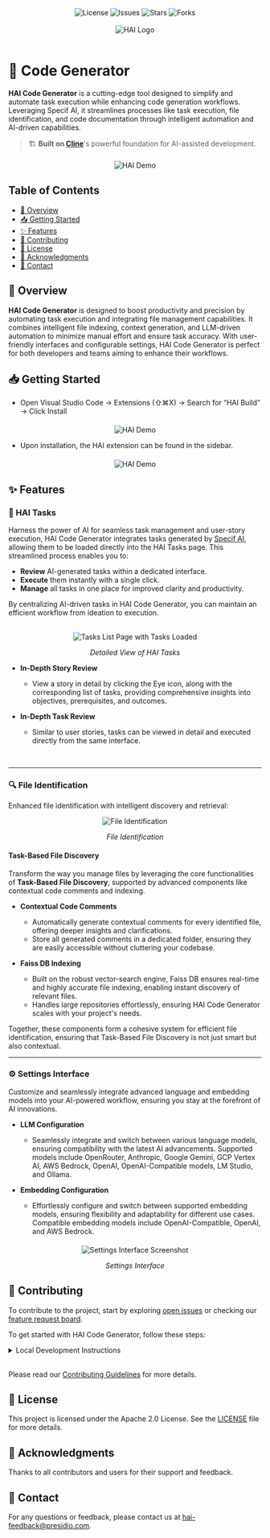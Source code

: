 <div align="center">
  <img src="https://img.shields.io/badge/license-Apache%202.0-blue.svg" alt="License" />
  <img src="https://img.shields.io/github/issues/presidio-oss/cline-based-code-generator" alt="Issues" />
  <img src="https://img.shields.io/github/stars/presidio-oss/cline-based-code-generator" alt="Stars" />
  <img src="https://img.shields.io/github/forks/presidio-oss/cline-based-code-generator" alt="Forks" />
</div>
<br />  
<div align="center">
  <picture>
    <source media="(prefers-color-scheme: dark)" srcset="assets/img/hai_build_logo_light.png">
    <source media="(prefers-color-scheme: light)" srcset="assets/img/hai_build_logo_theme.png">
    <img alt="HAI Logo" src="assets/img/hai_build_logo_white_bg.png" height="auto">
  </picture>
</div>
<br />  

# 🚀 Code Generator

**HAI Code Generator** is a cutting-edge tool designed to simplify and automate task execution while enhancing code generation workflows. Leveraging Specif AI, it streamlines processes like task execution, file identification, and code documentation through intelligent automation and AI-driven capabilities.

> 🏗️ **Built on [Cline](https://github.com/cline/cline)**'s powerful foundation for AI-assisted development.

<div align="center" style="margin-top: 20px;">
  <img src="assets/gifs/hai-home-page.gif" alt="HAI Demo" />
</div>

## Table of Contents

- [🌟 Overview](#-overview)
- [📥 Getting Started](#-getting-started)
- [✨ Features](#-features)
- [🤝 Contributing](#-contributing)
- [📜 License](#-license)
- [🙏 Acknowledgments](#-acknowledgments)
- [📧 Contact](#-contact)

## 🌟 Overview

**HAI Code Generator** is designed to boost productivity and precision by automating task execution and integrating file management capabilities. It combines intelligent file indexing, context generation, and LLM-driven automation to minimize manual effort and ensure task accuracy. With user-friendly interfaces and configurable settings, HAI Code Generator is perfect for both developers and teams aiming to enhance their workflows.

## 📥 Getting Started
- Open Visual Studio Code → Extensions (⇧⌘X) → Search for “HAI Build” → Click Install
<div align="center" style="margin-top: 20px;">
  <img src="assets/gifs/install-hai-build.gif" alt="HAI Demo" />
</div>

- Upon installation, the HAI extension can be found in the sidebar.

<div align="center" style="margin-top: 20px;">
  <img src="assets/img/hai-home.png" alt="HAI Demo" />
</div>

## ✨ Features

### 📝 HAI Tasks
Harness the power of AI for seamless task management and user-story execution, HAI Code Generator integrates tasks generated by [Specif AI](https://github.com/presidio-oss/specif-ai), allowing them to be loaded directly into the HAI Tasks page. This streamlined process enables you to:

- **Review** AI-generated tasks within a dedicated interface.  
- **Execute** them instantly with a single click.  
- **Manage** all tasks in one place for improved clarity and productivity.  

By centralizing AI-driven tasks in HAI Code Generator, you can maintain an efficient workflow from ideation to execution.

<br>
  
  <div align="center">
    <img src="assets/gifs/hai-detailed-view.gif" alt="Tasks List Page with Tasks Loaded" />
    <p><i>Detailed View of HAI Tasks</i></p>
  </div>

- **In-Depth Story Review**  
  - View a story in detail by clicking the Eye icon, along with the corresponding list of tasks, providing comprehensive insights into objectives, prerequisites, and outcomes. 
  
- **In-Depth Task Review**  
  - Similar to user stories, tasks can be viewed in detail and executed directly from the same interface.
  
<br>

---


### 🔍 File Identification
Enhanced file identification with intelligent discovery and retrieval:

  <div align="center">
    <img src="assets/gifs/hai-find-files.gif" alt="File Identification" />
      <p><i>File Identification</i></p>
  </div>

#### Task-Based File Discovery
Transform the way you manage files by leveraging the core functionalities of **Task-Based File Discovery**, supported by advanced components like contextual code comments and indexing.


- **Contextual Code Comments**  
  - Automatically generate contextual comments for every identified file, offering deeper insights and clarifications.  
  - Store all generated comments in a dedicated folder, ensuring they are easily accessible without cluttering your codebase.

- **Faiss DB Indexing**  
  - Built on the robust vector-search engine, Faiss DB ensures real-time and highly accurate file indexing, enabling instant discovery of relevant files.  
  - Handles large repositories effortlessly, ensuring HAI Code Generator scales with your project's needs.

Together, these components form a cohesive system for efficient file identification, ensuring that Task-Based File Discovery is not just smart but also contextual.


---

### ⚙️ Settings Interface
Customize and seamlessly integrate advanced language and embedding models into your AI-powered workflow, ensuring you stay at the forefront of AI innovations.
- **LLM Configuration**   
  - Seamlessly integrate and switch between various language models, ensuring compatibility with the latest AI advancements. Supported models include OpenRouter, Anthropic, Google Gemini, GCP Vertex AI, AWS Bedrock, OpenAI, OpenAI-Compatible models, LM Studio, and Ollama.
  
- **Embedding Configuration**  
  - Effortlessly configure and switch between supported embedding models, ensuring flexibility and adaptability for different use cases. Compatible embedding models include OpenAI-Compatible, OpenAI, and AWS Bedrock.
<div align="center" style="margin-top: 20px;">
  <img src="assets/img/hai-settings.png" alt="Settings Interface Screenshot" />
  <p><i>Settings Interface</i></p>
</div>

## 🤝 Contributing

To contribute to the project, start by exploring [open issues](https://github.com/presidio-oss/cline-based-code-generator/issues) or checking our [feature request board](https://github.com/presidio-oss/cline-based-code-generator/discussions/categories/feature-requests?discussions_q=is%3Aopen+category%3A%22Feature+Requests%22+sort%3Atop).

To get started with HAI Code Generator, follow these steps:

<details>
<summary>Local Development Instructions</summary>

1. Clone the repository _(Requires [git-lfs](https://git-lfs.com/))_:
    ```bash
    git clone https://github.com/presidio-oss/cline-based-code-generator
    ```

2. Open the project in VSCode:
    ```bash
    code cline-based-code-generator
    ```

3. Install the necessary dependencies for the extension and webview-gui:
    ```bash
    npm run install:all
    ```

4. Launch by pressing F5 (or Run -> Start Debugging) to open a new VSCode window with the extension loaded. (You may need to install the [esbuild problem matchers extension](https://marketplace.visualstudio.com/items?itemName=connor4312.esbuild-problem-matchers) if you run into issues building the project.)

</details>
<br/>

Please read our [Contributing Guidelines](./CONTRIBUTING.md) for more details.

## 📜 License

This project is licensed under the Apache 2.0 License. See the [LICENSE](LICENSE) file for more details.

## 🙏 Acknowledgments

Thanks to all contributors and users for their support and feedback.

## 📧 Contact

For any questions or feedback, please contact us at [hai-feedback@presidio.com](mailto:hai-feedback@presidio.com).
